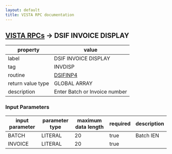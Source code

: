 ```yaml
---
layout: default
title: VISTA RPC documentation
---
```




## [VISTA RPCs](TableOfContent.md) &#8594; DSIF INVOICE DISPLAY 

 property | value 
--- | --- 
 label | DSIF INVOICE DISPLAY
 tag | INVDISP
 routine | [DSIFINP4](http://code.osehra.org/dox/Routine_DSIFINP4_source.html)
 return value type | GLOBAL ARRAY
 description | Enter Batch or Invoice number

### Input Parameters

| input parameter | parameter type | maximum data length | required | description | 
| --- | --- | --- | --- | --- | 
| BATCH | LITERAL | 20 | true | Batch IEN | 
| INVOICE | LITERAL | 20 | true |  | 